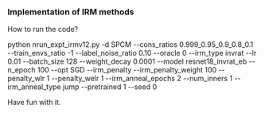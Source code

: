 ### Implementation of IRM methods

How to run the code?

python nrun_expt_irmv12.py  -d SPCM --cons_ratios 0.999_0.95_0.9_0.8_0.1 --train_envs_ratio -1 --label_noise_ratio 0.10 --oracle 0 --irm_type invrat  --lr 0.01 --batch_size 128 --weight_decay 0.0001 --model resnet18_invrat_eb --n_epoch 100  --opt SGD  --irm_penalty --irm_penalty_weight 100 --penalty_wlr 1 --penalty_welr 1 --irm_anneal_epochs 2 --num_inners 1 --irm_anneal_type jump  --pretrained 1  --seed 0

Have fun with it.
